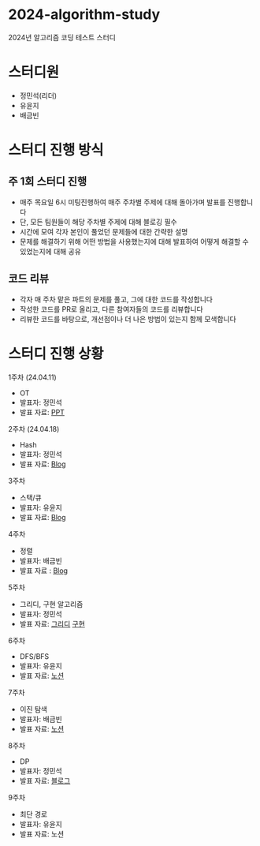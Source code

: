 # 2024-algorithm-study
2024년 알고리즘 코딩 테스트 스터디


# 스터디원

- 정민석(리더)
- 유윤지
- 배금빈

# 스터디 진행 방식

## 주 1회 스터디 진행
- 매주 목요일 6시 미팅진행하여 매주 주차별 주제에 대해 돌아가며 발표를 진행합니다
- 단, 모든 팀원들이 해당 주차별 주제에 대해 블로깅 필수
- 시간에 모여 각자 본인이 풀었던 문제들에 대한 간략한 설명
- 문제를 해결하기 위해 어떤 방법을 사용했는지에 대해 발표하여 어떻게 해결할 수 있었는지에 대해 공유

## 코드 리뷰
- 각자 매 주차 맡은 파트의 문제를 풀고, 그에 대한 코드를 작성합니다
- 작성한 코드를 PR로 올리고, 다른 참여자들의 코드를 리뷰합니다
- 리뷰한 코드를 바탕으로, 개선점이나 더 나은 방법이 있는지 함께 모색합니다


# 스터디 진행 상황

1주차 (24.04.11)
- OT
- 발표자: 정민석
- 발표 자료: [PPT](https://docs.google.com/presentation/d/17yL7FTwZjjbk3ue7Topx5HOJeMB0qJd3_p2BgtbkbL8/edit?usp=sharing)

2주차 (24.04.18)
- Hash
- 발표자: 정민석
- 발표 자료: [Blog](https://minseok-study.tistory.com/entry/Hash-1)

3주차 
- 스택/큐
- 발표자: 유윤지
- 발표 자료: [Blog](https://ll-llwhkr.tistory.com/32)

4주차
- 정렬
- 발표자: 배금빈
- 발표 자료 : [Blog](https://blog.naver.com/binny1204/223433995305)

5주차
- 그리디, 구현 알고리즘
- 발표자: 정민석
- 발표 자료: [그리디](https://minseok-study.tistory.com/entry/%EA%B7%B8%EB%A6%AC%EB%94%94-%EA%B5%AC%ED%98%84-%EC%95%8C%EA%B3%A0%EB%A6%AC%EC%A6%98) [구현](https://minseok-study.tistory.com/entry/%EA%B5%AC%ED%98%84-%EC%95%8C%EA%B3%A0%EB%A6%AC%EC%A6%98)

6주차
- DFS/BFS
- 발표자: 유윤지
- 발표 자료: [노션](https://seed-spike-d61.notion.site/DFS-BFS-ed468c027e514e4d9d6dcd03272d1037?pvs=4)

7주차
- 이진 탐색
- 발표자: 배금빈
- 발표 자료: [노션](https://geumbin1204.notion.site/5-d53abebac50c4be2824149d7896cdc8d)

8주차
- DP
- 발표자: 정민석
- 발표 자료: [블로그](https://minseok-study.tistory.com/entry/DP-%EC%95%8C%EA%B3%A0%EB%A6%AC%EC%A6%98#%EB%8B%A4%EC%9D%B4%EB%82%98%EB%AF%B9%20%ED%94%84%EB%A1%9C%EA%B7%B8%EB%9E%98%EB%B0%8D(DP)-1)

9주차
- 최단 경로
- 발표자: 유윤지
- 발표 자료: 노션
